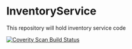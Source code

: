 # InventoryService
This repository will hold inventory service code


<a href="https://scan.coverity.com/projects/shaikkhajaibrahim-inventoryservice">
  <img alt="Coverity Scan Build Status"
       src="https://scan.coverity.com/projects/24830/badge.svg"/>
</a>
